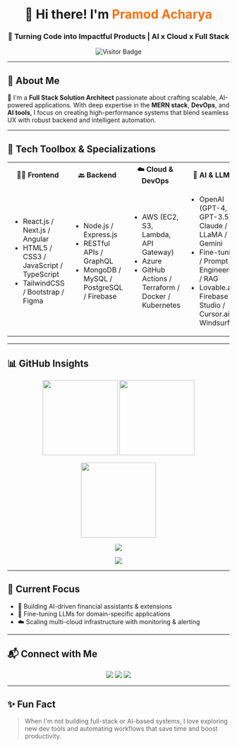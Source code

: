 <div align="center">

# 👋 Hi there! I'm <span style="color:#f97316; font-weight:bold;">Pramod Acharya</span>

### 🚀 Turning Code into Impactful Products | AI x Cloud x Full Stack

![Visitor Badge](https://komarev.com/ghpvc/?username=pramodacharya808&style=for-the-badge&color=0e75b6&label=Profile+Views)

</div>

---

## 🧠 About Me
🎯 I'm a **Full Stack Solution Architect** passionate about crafting scalable, AI-powered applications. With deep expertise in the **MERN stack**, **DevOps**, and **AI tools**, I focus on creating high-performance systems that blend seamless UX with robust backend and intelligent automation.

---

## 🔧 Tech Toolbox & Specializations

<div align="center">

<table>
  <tr>
    <th>👨‍💻 Frontend</th>
    <th>🔙 Backend</th>
    <th>☁️ Cloud & DevOps</th>
    <th>🧠 AI & LLMs</th>
  </tr>
  <tr>
    <td>
      <ul>
        <li>React.js / Next.js / Angular</li>
        <li>HTML5 / CSS3 / JavaScript / TypeScript</li>
        <li>TailwindCSS / Bootstrap / Figma</li>
      </ul>
    </td>
    <td>
      <ul>
        <li>Node.js / Express.js</li>
        <li>RESTful APIs / GraphQL</li>
        <li>MongoDB / MySQL / PostgreSQL / Firebase</li>
      </ul>
    </td>
    <td>
      <ul>
        <li>AWS (EC2, S3, Lambda, API Gateway)</li>
        <li>Azure</li>
        <li>GitHub Actions / Terraform / Docker / Kubernetes</li>
      </ul>
    </td>
    <td>
      <ul>
        <li>OpenAI (GPT-4, GPT-3.5) / Claude / LLaMA / Gemini</li>
        <li>Fine-tuning / Prompt Engineering / RAG</li>
        <li>Lovable.ai / Firebase Studio / Cursor.ai / Windsurf</li>
      </ul>
    </td>
  </tr>
</table>

</div>

---

## 📊 GitHub Insights

<p align="center">
  <img src="https://github-readme-stats.vercel.app/api?username=pramodacharya808&show_icons=true&theme=radical" height="170" />
  <img src="https://github-readme-stats.vercel.app/api/top-langs/?username=pramodacharya808&layout=compact&hide=css,scss&theme=radical" height="170" />
</p>

<p align="center">
  <img src="https://github-readme-streak-stats.herokuapp.com/?user=pramodacharya808&theme=radical" height="170" />
</p>

<p align="center">
  <img src="https://github-profile-trophy.vercel.app/?username=pramodacharya808&theme=radical&column=7" />
</p>

<p align="center">
  <img src="https://github-readme-activity-graph.vercel.app/graph?username=pramodacharya808&theme=github-compact" />
</p>

---

## 🧩 Current Focus

- 🚀 Building AI-driven financial assistants & extensions
- 🧠 Fine-tuning LLMs for domain-specific applications
- ☁️ Scaling multi-cloud infrastructure with monitoring & alerting

---

## 📬 Connect with Me

<p align="center">
  <a href="https://www.linkedin.com/in/pramodacharya"><img src="https://img.shields.io/badge/LinkedIn-blue?style=for-the-badge&logo=linkedin"></a>
  <a href="https://pramodacharya.vercel.app"><img src="https://img.shields.io/badge/Portfolio-000?style=for-the-badge&logo=google-chrome&logoColor=white"></a>
  <a href="https://github.com/pramodacharya808"><img src="https://img.shields.io/badge/GitHub-000?style=for-the-badge&logo=github"></a>
</p>

---

## ✨ Fun Fact
> When I'm not building full-stack or AI-based systems, I love exploring new dev tools and automating workflows that save time and boost productivity.
